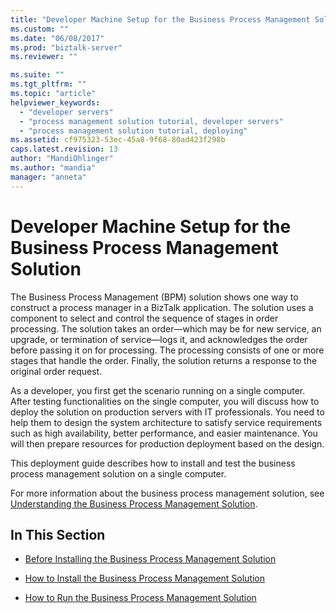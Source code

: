 ```yaml
---
title: "Developer Machine Setup for the Business Process Management Solution | Microsoft Docs"
ms.custom: ""
ms.date: "06/08/2017"
ms.prod: "biztalk-server"
ms.reviewer: ""

ms.suite: ""
ms.tgt_pltfrm: ""
ms.topic: "article"
helpviewer_keywords: 
  - "developer servers"
  - "process management solution tutorial, developer servers"
  - "process management solution tutorial, deploying"
ms.assetid: cf975323-53ec-45a8-9f68-80ad423f298b
caps.latest.revision: 13
author: "MandiOhlinger"
ms.author: "mandia"
manager: "anneta"
---
```

# Developer Machine Setup for the Business Process Management Solution
The Business Process Management (BPM) solution shows one way to construct a process manager in a BizTalk application. The solution uses a component to select and control the sequence of stages in order processing. The solution takes an order—which may be for new service, an upgrade, or termination of service—logs it, and acknowledges the order before passing it on for processing. The processing consists of one or more stages that handle the order. Finally, the solution returns a response to the original order request.  
  
 As a developer, you first get the scenario running on a single computer. After testing functionalities on the single computer, you will discuss how to deploy the solution on production servers with IT professionals. You need to help them to design the system architecture to satisfy service requirements such as high availability, better performance, and easier maintenance. You will then prepare resources for production deployment based on the design.  
  
 This deployment guide describes how to install and test the business process management solution on a single computer.  
  
 For more information about the business process management solution, see [Understanding the Business Process Management Solution](../core/understanding-the-business-process-management-solution.md).  
  
## In This Section  
  
-   [Before Installing the Business Process Management Solution](../core/before-installing-the-business-process-management-solution.md)  
  
-   [How to Install the Business Process Management Solution](../core/how-to-install-the-business-process-management-solution.md)  
  
-   [How to Run the Business Process Management Solution](../core/how-to-run-the-business-process-management-solution.md)